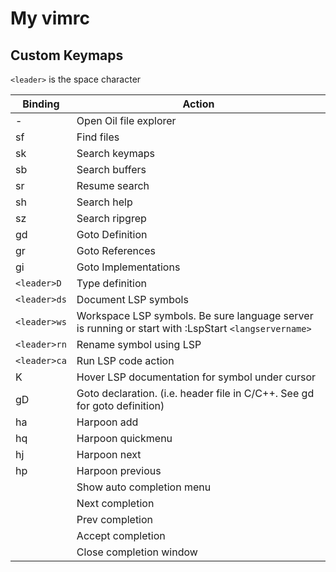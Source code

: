# My vimrc

## Custom Keymaps

`<leader>` is the space character

| Binding | Action |
| --- | --- |
| - | Open Oil file explorer |
| sf | Find files |
| sk | Search keymaps |
| sb | Search buffers |
| sr | Resume search |
| sh | Search help |
| sz | Search ripgrep |
| gd | Goto Definition |
| gr | Goto References |
| gi | Goto Implementations |
| `<leader>D` | Type definition |
| `<leader>ds` | Document LSP symbols |
| `<leader>ws` | Workspace LSP symbols. Be sure language server is running or start with :LspStart `<langservername>` |
| `<leader>rn` | Rename symbol using LSP |
| `<leader>ca` | Run LSP code action |
| K | Hover LSP documentation for symbol under cursor |
| gD | Goto declaration. (i.e. header file in C/C++. See gd for goto definition) |
| <leader>ha | Harpoon add |
| <leader>hq | Harpoon quickmenu |
| <leader>hj | Harpoon next |
| <leader>hp | Harpoon previous |
| <C-Space> | Show auto completion menu |
| <C-n> | Next completion |
| <C-p> | Prev completion |
| <C-y> | Accept completion |
| <C-e> | Close completion window |
